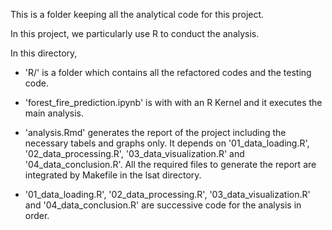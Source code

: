 This is a folder keeping all the analytical code for this project.

In this project, we particularly use R to conduct the analysis. 

In this directory,

- 'R/' is a folder which contains all the refactored codes and the testing code.

- 'forest_fire_prediction.ipynb' is with with an R Kernel and it executes the main analysis.

- 'analysis.Rmd' generates the report of the project including the necessary tabels and graphs only. It depends on '01_data_loading.R', '02_data_processing.R', '03_data_visualization.R' and '04_data_conclusion.R'. All the required files to generate the report are integrated by Makefile in the lsat directory.

- '01_data_loading.R', '02_data_processing.R', '03_data_visualization.R' and '04_data_conclusion.R' are successive code for the analysis in order.
